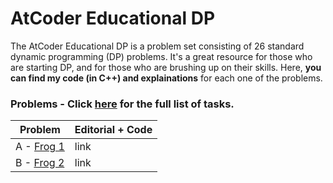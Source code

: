 # AtCoder Educational DP

The AtCoder Educational DP is a problem set consisting of 26 standard dynamic programming (DP) problems. 
It's a great resource for those who are starting DP, and for those who are brushing up on their skills.
Here, **you can find my code (in C++) and explainations** for each one of the problems.

### Problems - Click [here](https://atcoder.jp/contests/dp/tasks) for the full list of tasks.

Problem | Editorial + Code
------- | ----------------
A - [Frog 1](https://atcoder.jp/contests/dp/tasks/dp_a)| link 
B - [Frog 2](https://atcoder.jp/contests/dp/tasks/dp_b)| link 
